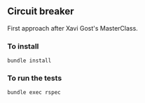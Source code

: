 ## Circuit breaker
First approach after Xavi Gost's MasterClass.
### To install
`bundle install`
### To run the tests
`bundle exec rspec`
